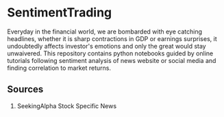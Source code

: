 # SentimentTrading
Everyday in the financial world, we are bombarded with eye catching headlines, whether it is sharp contractions in GDP or earnings surprises, it undoubtedly affects investor's emotions and only the great would stay unwaivered. This repository contains python notebooks guided by online tutorials following sentiment analysis of news website or social media and finding correlation to market returns.

## Sources
1. SeekingAlpha Stock Specific News
